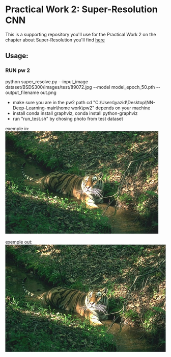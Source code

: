 # Practical Work 2: Super-Resolution CNN

This is a supporting repository you'll use for the Practical Work 2 on the chapter about Super-Resolution you'll find [here](https://cpcdoy.github.io/articles/tp-2/)

## Usage:


### RUN pw 2
python super_resolve.py --input_image dataset/BSDS300/images/test/89072.jpg --model model_epoch_50.pth --output_filename out.png
* make sure you are in the pw2 path cd "C:\Users\yazid\Desktop\NN-Deep-Learning-main\home work\pw2" depends on your machine
* install conda install graphviz, conda install python-graphviz
* run "run_test.sh" by chosing photo from test dataset 


exemple in: ![inputs](outputs/in.jpg)









exemple out:![outputs](outputs/out.png)
